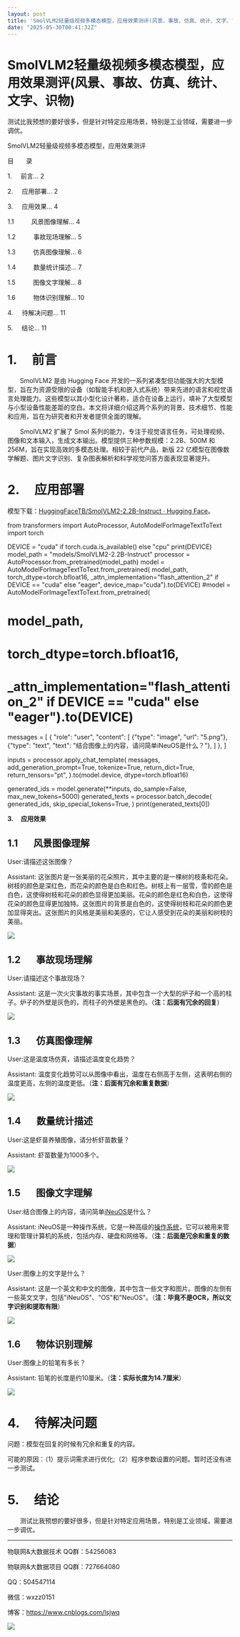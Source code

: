 ```yaml
---
layout: post
title: 'SmolVLM2轻量级视频多模态模型，应用效果测评(风景、事故、仿真、统计、文字、识物)'
date: "2025-05-30T00:41:32Z"
---
```

SmolVLM2轻量级视频多模态模型，应用效果测评(风景、事故、仿真、统计、文字、识物)
============================================

测试比我预想的要好很多，但是针对特定应用场景，特别是工业领域，需要进一步调优。

SmolVLM2轻量级视频多模态模型，应用效果测评

目       录

1.     前言... 2

2.     应用部署... 2

3.     应用效果... 4

1.1          风景图像理解... 4

1.2          事故现场理解... 5

1.3          仿真图像理解... 6

1.4          数量统计描述... 7

1.5          图像文字理解... 8

1.6          物体识别理解... 10

4.     待解决问题... 11

5.     结论... 11

1.     前言
=========

　　SmolVLM2 是由 Hugging Face 开发的一系列紧凑型但功能强大的大型模型，旨在为资源受限的设备（如智能手机和嵌入式系统）带来先进的语言和视觉语言处理能力。这些模型以其小型化设计著称，适合在设备上运行，填补了大型模型与小型设备性能差距的空白。本文将详细介绍这两个系列的背景、技术细节、性能和应用，旨在为研究者和开发者提供全面的理解。

　　SmolVLM2 扩展了 Smol 系列的能力，专注于视觉语言任务，可处理视频、图像和文本输入，生成文本输出。模型提供三种参数规模：2.2B、500M 和 256M，旨在实现高效的多模态处理。相较于前代产品，新版 22 亿模型在图像数学解题、图片文字识别、复杂图表解析和科学视觉问答方面表现显著提升。

2.     应用部署
===========

模型下载：[HuggingFaceTB/SmolVLM2-2.2B-Instruct · Hugging Face](https://huggingface.co/HuggingFaceTB/SmolVLM2-2.2B-Instruct)。

from transformers import AutoProcessor, AutoModelForImageTextToText
import torch

DEVICE \= "cuda" if torch.cuda.is\_available() else "cpu"
print(DEVICE)
model\_path \= "models/SmolVLM2-2.2B-Instruct"
processor \= AutoProcessor.from\_pretrained(model\_path)
model \= AutoModelForImageTextToText.from\_pretrained(
    model\_path,
    torch\_dtype\=torch.bfloat16,
    \_attn\_implementation\="flash\_attention\_2" if DEVICE == "cuda" else "eager",
   device\_map\="cuda").to(DEVICE)
#model = AutoModelForImageTextToText.from\_pretrained(
#    model\_path,
#    torch\_dtype=torch.bfloat16,
#   \_attn\_implementation="flash\_attention\_2" if DEVICE == "cuda" else "eager").to(DEVICE)
messages \= \[
    {
        "role": "user",
        "content": \[
            {"type": "image", "url": "5.png"},
            {"type": "text", "text": "结合图像上的内容，请问简单iNeuOS是什么？"},
        \]
    },
\]

inputs \= processor.apply\_chat\_template(
    messages,
    add\_generation\_prompt\=True,
    tokenize\=True,
    return\_dict\=True,
    return\_tensors\="pt",
).to(model.device, dtype\=torch.bfloat16)

generated\_ids \= model.generate(\*\*inputs, do\_sample=False, max\_new\_tokens=5000)
generated\_texts \= processor.batch\_decode(
    generated\_ids,
    skip\_special\_tokens\=True,
)
print(generated\_texts\[0\])

**3.     应用效果**

1.1       风景图像理解
----------------

User:请描述这张图像？

Assistant: 这张图片是一张美丽的花朵照片，其中主要的是一棵树的枝条和花朵。树枝的颜色是深红色，而花朵的颜色是白色和红色。树枝上有一层雪，雪的颜色是白色，这使得树枝和花朵的颜色显得更加美丽。花朵的颜色是红色和白色，这使得花朵的颜色显得更加独特。这张图片的背景是白色的，这使得树枝和花朵的颜色更加显得突出。这张图片的风格是美丽和美感的，它让人感受到花朵的美丽和树枝的美丽。

![](https://img2024.cnblogs.com/blog/279374/202505/279374-20250529104210357-529075746.png)

1.2       事故现场理解
----------------

User:请描述这个事故现场？

Assistant: 这是一次火灾事故的事实场景，其中包含一个大型的炉子和一个高的柱子。炉子的外壁是灰色的，而柱子的外壁是黑色的。（**注：后面有冗余的回复**）

![](https://img2024.cnblogs.com/blog/279374/202505/279374-20250529104251145-1412152131.png)

1.3       仿真图像理解
----------------

User:这是温度场仿真，请描述温度变化趋势？

Assistant: 温度变化趋势可以从图像中看出，温度在右侧高于左侧，这表明右侧的温度更高，左侧的温度更低。（**注：后面有冗余和重复数据**）

![](https://img2024.cnblogs.com/blog/279374/202505/279374-20250529104328857-413878281.png)

1.4       数量统计描述
----------------

User:这是虾苗养殖图像，请分析虾苗数量？

Assistant: 虾苗数量为1000多个。

![](https://img2024.cnblogs.com/blog/279374/202505/279374-20250529104350134-1224316846.png)

1.5       图像文字理解
----------------

User:结合图像上的内容，请问简单[iNeuOS](http://www.ineuos.net/)是什么？

Assistant: iNeuOS是一种操作系统，它是一种高级的[操作系统](http://www.ineuos.net/)，它可以被用来管理和管理计算机的系统，包括内存、硬盘和网络等。（**注：后面是冗余和重复的数据**）

![](https://img2024.cnblogs.com/blog/279374/202505/279374-20250529104439046-210831318.png)

User:图像上的文字是什么？

Assistant: 这是一个英文和中文的图像，其中包含一些文字和图片。图像的左侧有一些英文文字，包括"iNeuOS"、"OS"和"NeuOS"。（**注：毕竟不是****OCR****，所以文字识别和提取有限**）

![](https://img2024.cnblogs.com/blog/279374/202505/279374-20250529104514321-1984692856.png)

1.6       物体识别理解
----------------

User:图像上的铅笔有多长？

Assistant: 铅笔的长度是约10厘米。（**注：实际长度为****14.7****厘米**）

![](https://img2024.cnblogs.com/blog/279374/202505/279374-20250529104637701-2094651519.png)

4.     待解决问题
============

问题：模型在回复的时候有冗余和重复的内容。

可能的原因：（1）提示词需求进行优化;（2）程序参数设置的问题。暂时还没有进一步测试。

5.     结论
=========

　　测试比我预想的要好很多，但是针对特定应用场景，特别是工业领域，需要进一步调优。

* * *

物联网&大数据技术 QQ群：54256083

物联网&大数据项目 QQ群：727664080

QQ：504547114

微信：wxzz0151

博客：https://www.cnblogs.com/lsjwq

![](https://img2024.cnblogs.com/blog/279374/202505/279374-20250527150358803-1507127284.png)